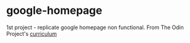 # google-homepage
1st project - replicate google homepage non functional.
From The Odin Project's [curriculum](http://www.theodinproject.com/web-development-101/html-css)

